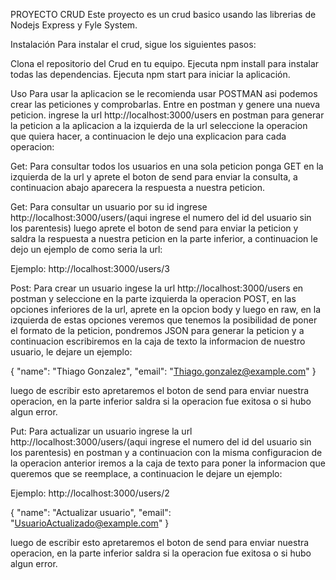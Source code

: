 PROYECTO CRUD
Este proyecto es un crud basico usando las librerias de Nodejs Express y Fyle System.

Instalación
Para instalar el crud, sigue los siguientes pasos:

Clona el repositorio del Crud en tu equipo.
Ejecuta npm install para instalar todas las dependencias.
Ejecuta npm start para iniciar la aplicación.

Uso
Para usar la aplicacion se le recomienda usar POSTMAN asi podemos crear las peticiones y comprobarlas.
Entre en postman y genere una nueva peticion.
ingrese la url http://localhost:3000/users en postman para generar la peticion a la aplicacion
a la izquierda de la url seleccione la operacion que quiera hacer, a continuacion le dejo una explicacion para cada operacion:

Get: Para consultar todos los usuarios en una sola peticion ponga GET en la izquierda de la url y aprete el boton de send para enviar la consulta, a continuacion abajo aparecera la respuesta a nuestra peticion.

Get: Para consultar un usuario por su id ingrese http://localhost:3000/users/(aqui ingrese el numero del id del usuario sin los parentesis) luego aprete el boton de send para enviar la peticion y saldra la respuesta a nuestra peticion en la parte inferior, a continuacion le dejo un ejemplo de como seria la url:

 Ejemplo: http://localhost:3000/users/3

Post: Para crear un usuario ingese la url http://localhost:3000/users en postman y seleccione en la parte izquierda la operacion POST, en las opciones inferiores de la url, aprete en la opcion body y luego en raw, en la izquierda de estas opciones veremos que tenemos la posibilidad de poner el formato de la peticion, pondremos JSON para generar la peticion y a continuacion escribiremos en la caja de texto la informacion de nuestro usuario, le dejare un ejemplo:

{
        "name": "Thiago Gonzalez",
        "email": "Thiago.gonzalez@example.com"
    }

luego de escribir esto apretaremos el boton de send para enviar nuestra operacion, en la parte inferior saldra si la operacion fue exitosa o si hubo algun error.

Put: Para actualizar un usuario ingrese la url http://localhost:3000/users/(aqui ingrese el numero del id del usuario sin los parentesis) en postman y a continuacion con la misma configuracion de la operacion anterior iremos a la caja de texto para poner la informacion que queremos que se reemplace, a continuacion le dejare un ejemplo:

 Ejemplo: http://localhost:3000/users/2

{
        "name": "Actualizar usuario",
        "email": "UsuarioActualizado@example.com"
    }

luego de escribir esto apretaremos el boton de send para enviar nuestra operacion, en la parte inferior saldra si la operacion fue exitosa o si hubo algun error.